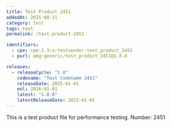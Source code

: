 ```yaml
---
title: Test Product 2451
addedAt: 2025-08-21
category: test
tags: test
permalink: /test-product-2451

identifiers:
  - cpe: cpe:2.3:a:testvendor:test_product_2451
  - purl: pkg:generic/test_product_2451@1.0.0

releases:
  - releaseCycle: "1.0"
    codename: "Test Codename 2451"
    releaseDate: 2025-01-01
    eol: 2026-01-01
    latest: "1.0.0"
    latestReleaseDate: 2025-01-01
---
```


This is a test product file for performance testing. Number: 2451

